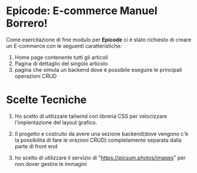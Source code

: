 # Epicode: E-commerce Manuel Borrero!

Come esercitazione di fine modulo per **Epicode** ci è stato richiesto di creare un E-commerce con le seguenti caratteristiche:

1) Home page contenente tutti gli articoli
2) Pagina di dettaglio del singolo articolo
3) pagina che simula un backend dove è possibile eseguire le principali operazioni CRUD

# Scelte Tecniche

1) Ho scelto di utilizzare tailwind con libreria CSS per velocizzare l'implentazione del layout grafico.

2) Il progetto e costruito da avere una sezione backend(dove vengono c'è la possibilita di fare le orazioni CRUD) completamente separata dalla parte di front end
3) ho scelto di utilizzare il servizio di "https://picsum.photos/images" per non dover gestire le immagini